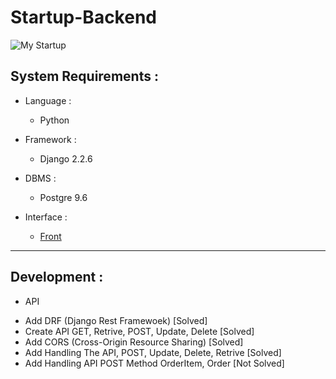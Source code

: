 # Startup-Backend

![My Startup](http://filemanager.bappeda.jayapurakab.go.id/repository/images/MyStartup.png)

## System Requirements :
* Language :
  - Python

* Framework :
  - Django 2.2.6

* DBMS :
  - Postgre 9.6

* Interface :
  - [Front](https://github.com/Ekhel/Startup-Frontend)


---------------------------------------------------------------------------------------------

## Development :
* API 
 - Add DRF (Django Rest Framewoek) [Solved] 
 - Create API GET, Retrive, POST, Update, Delete [Solved]
 - Add CORS (Cross-Origin Resource Sharing) [Solved]
 - Add Handling The API, POST, Update, Delete, Retrive [Solved]
 - Add Handling API POST Method OrderItem, Order [Not Solved]
